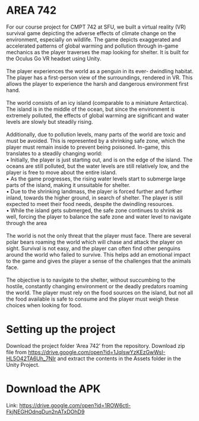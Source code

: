 # AREA 742

For our course project for CMPT 742 at SFU, we built a virtual reality (VR) survival game depicting the adverse effects of climate change on the environment, especially on wildlife. The game depicts exaggerated and accelerated patterns of global warming and pollution through in-game mechanics as the player traverses the map looking for shelter. It is built for the Oculus Go VR headset using Unity. <br /><br />
The player experiences the world as a penguin in its ever- dwindling habitat. The player has a first-person view of the surroundings, rendered in VR. This allows the player to experience the harsh and dangerous environment first hand. <br /><br />
The world consists of an icy island (comparable to a miniature Antarctica). The island is in the middle of the ocean, but since the environment is extremely polluted, the effects of global warming are significant and water levels are slowly but steadily rising. <br /><br />
Additionally, due to pollution levels, many parts of the world are toxic and must be avoided. This is represented by a shrinking safe zone, which the player must remain inside to prevent being poisoned. In-game, this translates to a steadily changing world: <br />
• Initially, the player is just starting out, and is on the edge of the island. The oceans are still polluted, but the water levels are still relatively low, and the player is free to move about the entire island. <br />
• As the game progresses, the rising water levels start to submerge large parts of the island, making it unsuitable for shelter. <br />
• Due to the shrinking landmass, the player is forced further and further inland, towards the higher ground, in search of shelter. The player is still expected to meet their food needs, despite the dwindling resources. <br />
• While the island gets submerged, the safe zone continues to shrink as well, forcing the player to balance the safe zone and water level to navigate through the area <br /><br />
The world is not the only threat that the player must face. There are several polar bears roaming the world which will chase and attack the player on sight. Survival is not easy, and the player can often find other penguins around the world who failed to survive. This helps add an emotional impact to the game and gives the player a sense of the challenges that the animals face. <br /><br />
The objective is to navigate to the shelter, without succumbing to the hostile, constantly changing environment or the deadly predators roaming the world. The player must rely on the food sources on the island, but not all the food available is safe to consume and the player must weigh these choices when looking for food. <br />

# Setting up the project

Download the project folder ‘Area 742’ from the repository. Download zip file from https://drive.google.com/open?id=1JqlswYzKEzGwWsI-HL5O42TA6Uh_7NIr and extract the contents in the Assets folder in the Unity Project.

# Download the APK

Link: https://drive.google.com/open?id=1ROW6ctl-FkjNEGHOdnqDun2nATxDOhD9

